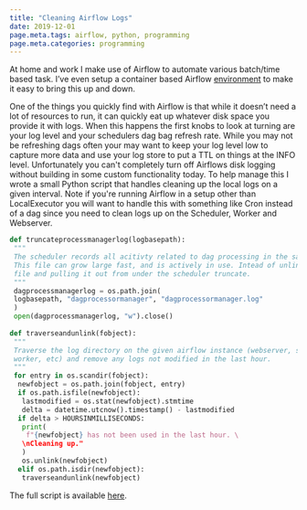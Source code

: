 ```yaml
---
title: "Cleaning Airflow Logs"
date: 2019-12-01
page.meta.tags: airflow, python, programming
page.meta.categories: programming
---
```


At home and work I make use of Airflow to automate various batch/time based task. I’ve even setup a container based
Airflow [environment](https://github.com/n0mn0m/airflow-docker) to make it easy to bring this up and down.

One of the things you quickly find with Airflow is that while it doesn’t need a lot of resources to run, it can quickly
eat up whatever disk space you provide it with logs. When this happens the first knobs to look at turning are your log
level and your schedulers dag bag refresh rate. While you may not be refreshing dags often your may want to keep your
log level low to capture more data and use your log store to put a TTL on things at the INFO level. Unfortunately you
can't completely turn off Airflows disk logging without building in some custom functionality today. To help manage this
I wrote a small Python script that handles cleaning up the local logs on a given interval. Note if you're running
Airflow in a setup other than LocalExecutor you will want to handle this with something like Cron instead of a dag since
you need to clean logs up on the Scheduler, Worker and Webserver.

```python
def truncateprocessmanagerlog(logbasepath):  
 """  
 The scheduler records all acitivty related to dag processing in the same file.  
 This file can grow large fast, and is actively in use. Intead of unlinking the  
 file and pulling it out from under the scheduler truncate.  
 """  
 dagprocessmanagerlog = os.path.join(  
 logbasepath, "dagprocessormanager", "dagprocessormanager.log"  
 )  
 open(dagprocessmanagerlog, "w").close()  
  
def traverseandunlink(fobject):  
 """  
 Traverse the log directory on the given airflow instance (webserver, scheduler,  
 worker, etc) and remove any logs not modified in the last hour.  
 """  
 for entry in os.scandir(fobject):  
  newfobject = os.path.join(fobject, entry)  
  if os.path.isfile(newfobject):  
   lastmodified = os.stat(newfobject).stmtime  
   delta = datetime.utcnow().timestamp() - lastmodified  
  if delta > HOURSINMILLISECONDS:  
   print(  
    f"{newfobject} has not been used in the last hour. \  
   \nCleaning up."  
   )  
   os.unlink(newfobject)  
  elif os.path.isdir(newfobject):  
   traverseandunlink(newfobject)
```

The full script is available [here](https://github.com/n0mn0m/snippets/tree/main/airflow-log-cleanup.py).
